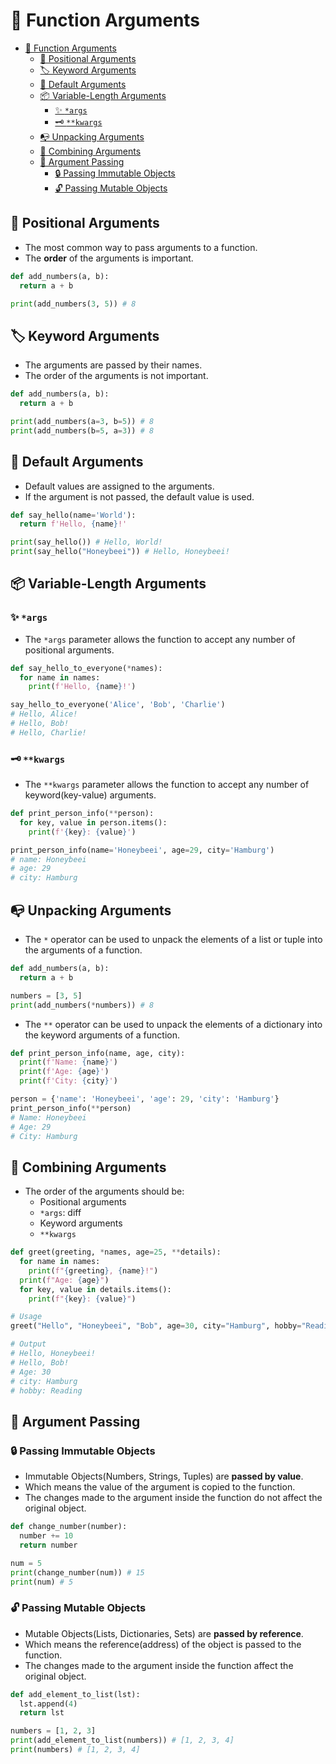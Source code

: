 # 🎯 Function Arguments

- [🎯 Function Arguments](#-function-arguments)
  - [📍 Positional Arguments](#-positional-arguments)
  - [🏷️ Keyword Arguments](#️-keyword-arguments)
  - [💫 Default Arguments](#-default-arguments)
  - [📦 Variable-Length Arguments](#-variable-length-arguments)
    - [✨ `*args`](#-args)
    - [🗝️ `**kwargs`](#️-kwargs)
  - [📭 Unpacking Arguments](#-unpacking-arguments)
  - [🔄 Combining Arguments](#-combining-arguments)
  - [🔄 Argument Passing](#-argument-passing)
    - [🔒 Passing Immutable Objects](#-passing-immutable-objects)
    - [🔓 Passing Mutable Objects](#-passing-mutable-objects)

## 📍 Positional Arguments

- The most common way to pass arguments to a function.
- The **order** of the arguments is important.

```python
def add_numbers(a, b):
  return a + b

print(add_numbers(3, 5)) # 8
```

## 🏷️ Keyword Arguments

- The arguments are passed by their names.
- The order of the arguments is not important.

```python
def add_numbers(a, b):
  return a + b

print(add_numbers(a=3, b=5)) # 8
print(add_numbers(b=5, a=3)) # 8
```

## 💫 Default Arguments

- Default values are assigned to the arguments.
- If the argument is not passed, the default value is used.

```python
def say_hello(name='World'):
  return f'Hello, {name}!'

print(say_hello()) # Hello, World!
print(say_hello("Honeybeei")) # Hello, Honeybeei!
```

## 📦 Variable-Length Arguments

### ✨ `*args`

- The `*args` parameter allows the function to accept any number of positional arguments.

```python
def say_hello_to_everyone(*names):
  for name in names:
    print(f'Hello, {name}!')

say_hello_to_everyone('Alice', 'Bob', 'Charlie')
# Hello, Alice!
# Hello, Bob!
# Hello, Charlie!
```

### 🗝️ `**kwargs`

- The `**kwargs` parameter allows the function to accept any number of keyword(key-value) arguments.

```python
def print_person_info(**person):
  for key, value in person.items():
    print(f'{key}: {value}')

print_person_info(name='Honeybeei', age=29, city='Hamburg')
# name: Honeybeei
# age: 29
# city: Hamburg
```

## 📭 Unpacking Arguments

- The `*` operator can be used to unpack the elements of a list or tuple into the arguments of a function.

```python
def add_numbers(a, b):
  return a + b

numbers = [3, 5]
print(add_numbers(*numbers)) # 8
```

- The `**` operator can be used to unpack the elements of a dictionary into the keyword arguments of a function.

```python
def print_person_info(name, age, city):
  print(f'Name: {name}')
  print(f'Age: {age}')
  print(f'City: {city}')

person = {'name': 'Honeybeei', 'age': 29, 'city': 'Hamburg'}
print_person_info(**person)
# Name: Honeybeei
# Age: 29
# City: Hamburg
```

## 🔄 Combining Arguments

- The order of the arguments should be:
  - Positional arguments
  - `*args`: diff
  - Keyword arguments
  - `**kwargs`

```python
def greet(greeting, *names, age=25, **details):
  for name in names:
    print(f"{greeting}, {name}!")
  print(f"Age: {age}")
  for key, value in details.items():
    print(f"{key}: {value}")

# Usage
greet("Hello", "Honeybeei", "Bob", age=30, city="Hamburg", hobby="Reading")

# Output
# Hello, Honeybeei!
# Hello, Bob!
# Age: 30
# city: Hamburg
# hobby: Reading
```

## 🔄 Argument Passing

### 🔒 Passing Immutable Objects

- Immutable Objects(Numbers, Strings, Tuples) are **passed by value**.
- Which means the value of the argument is copied to the function.
- The changes made to the argument inside the function do not affect the original object.

```python
def change_number(number):
  number += 10
  return number

num = 5
print(change_number(num)) # 15
print(num) # 5
```

### 🔓 Passing Mutable Objects

- Mutable Objects(Lists, Dictionaries, Sets) are **passed by reference**.
- Which means the reference(address) of the object is passed to the function.
- The changes made to the argument inside the function affect the original object.

```python
def add_element_to_list(lst):
  lst.append(4)
  return lst

numbers = [1, 2, 3]
print(add_element_to_list(numbers)) # [1, 2, 3, 4]
print(numbers) # [1, 2, 3, 4]
```
